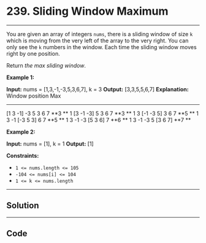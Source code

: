# 239. Sliding Window Maximum

---

You are given an array of integers `nums`, there is a sliding window of size `k` which is moving from the very left of the array to the very right. You can only see the `k` numbers in the window. Each time the sliding window moves right by one position.

Return _the max sliding window_.

 

**Example 1:**


**Input:** nums = [1,3,-1,-3,5,3,6,7], k = 3
**Output:** [3,3,5,5,6,7]
**Explanation:** 
Window position                Max
---------------               -----
[1  3  -1] -3  5  3  6  7       **3 **
 1 [3  -1  -3] 5  3  6  7       **3 **
 1  3 [-1  -3  5] 3  6  7      **5 **
 1  3  -1 [-3  5  3] 6  7       **5 **
 1  3  -1  -3 [5  3  6] 7       **6 **
 1  3  -1  -3  5 [3  6  7]      **7 **


**Example 2:**


**Input:** nums = [1], k = 1
**Output:** [1]


 

**Constraints:**

  * `1 <= nums.length <= 105`
  * `-104 <= nums[i] <= 104`
  * `1 <= k <= nums.length`

---

## Solution



---

## Code
```python


```
